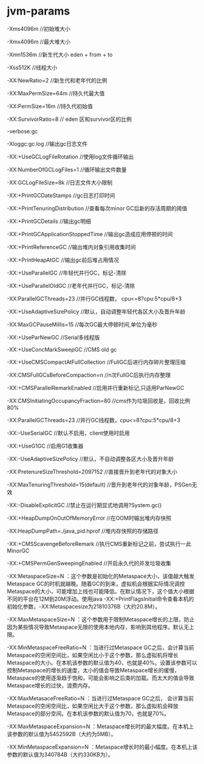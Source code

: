 # jvm-params




-Xms4096m  //初始堆大小

-Xmx4096m  //最大堆大小

-Xmn1536m //新生代大小 eden + from + to

-Xss512K  //线程大小

-XX:NewRatio=2  //新生代和老年代的比例

-XX:MaxPermSize=64m   //持久代最大值

-XX:PermSize=16m  //持久代初始值

-XX:SurvivorRatio=8  // eden 区和survivor区的比例

-verbose:gc  

-Xloggc:gc.log  //输出gc日志文件

-XX:+UseGCLogFileRotation  //使用log文件循环输出

-XX:NumberOfGCLogFiles=1  //循环输出文件数量

-XX:GCLogFileSize=8k //日志文件大小限制

-XX:+PrintGCDateStamps //gc日志打印时间

-XX:+PrintTenuringDistribution            //查看每次minor GC后新的存活周期的阈值

-XX:+PrintGCDetails //输出gc明细

-XX:+PrintGCApplicationStoppedTime //输出gc造成应用停顿的时间

-XX:+PrintReferenceGC //输出堆内对象引用收集时间

-XX:+PrintHeapAtGC //输出gc前后堆占用情况



-XX:+UseParallelGC  //年轻代并行GC，标记-清除

-XX:+UseParallelOldGC //老年代并行GC，标记-清除

-XX:ParallelGCThreads=23 //并行GC线程数， cpu<=8?cpu:5*cpu/8+3

-XX:+UseAdaptiveSizePolicy //默认，自动调整年轻代各区大小及晋升年龄

-XX:MaxGCPauseMillis=15 //每次GC最大停顿时间,单位为毫秒

-XX:+UseParNewGC  //Serial多线程版

-XX:+UseConcMarkSweepGC  //CMS old gc

-XX:+UseCMSCompactAtFullCollection  //FullGC后进行内存碎片整理压缩

-XX:CMSFullGCsBeforeCompaction=n  //n次FullGC后执行内存整理

-XX:+CMSParallelRemarkEnabled  //启用并行重新标记,只适用ParNewGC

-XX:CMSInitiatingOccupancyFraction=80             //cms作为垃圾回收是，回收比例80%

-XX:ParallelGCThreads=23 //并行GC线程数，cpu<=8?cpu:5*cpu/8+3

-XX:-UseSerialGC //默认不启用，client使用时启用

-XX:+UseG1GC //启用G1收集器

-XX:-UseAdaptiveSizePolicy //默认，不自动调整各区大小及晋升年龄

-XX:PretenureSizeThreshold=2097152 //直接晋升到老年代的对象大小

-XX:MaxTenuringThreshold=15(default) //晋升到老年代的对象年龄，PSGen无效



-XX:-DisableExplicitGC //禁止在运行期显式地调用?System.gc() 

-XX:+HeapDumpOnOutOfMemoryError  //在OOM时输出堆内存快照

-XX:HeapDumpPath=./java_pid<pid>.hprof  //堆内存快照的存储路径 

-XX:+CMSScavengeBeforeRemark //执行CMS重新标记之前，尝试执行一此MinorGC

-XX:+CMSPermGenSweepingEnabled //开启永久代的并发垃圾收集




-XX:MetaspaceSize=N ：这个参数是初始化的Metaspace大小，该值越大触发Metaspace GC的时机就越晚。随着GC的到来，虚拟机会根据实际情况调控Metaspace的大小，可能增加上线也可能降低。在默认情况下，这个值大小根据不同的平台在12M到20M浮动。使用java -XX:+PrintFlagsInitial命令查看本机的初始化参数，-XX:Metaspacesize为21810376B（大约20.8M）。


-XX:MaxMetaspaceSize=N ：这个参数用于限制Metaspace增长的上限，防止因为某些情况导致Metaspace无限的使用本地内存，影响到其他程序。默认无上限。

-XX:MinMetaspaceFreeRatio=N ：当进行过Metaspace GC之后，会计算当前Metaspace的空闲空间比，如果空闲比小于这个参数，那么虚拟机将增长Metaspace的大小。在本机该参数的默认值为40，也就是40%。设置该参数可以控制Metaspace的增长的速度，太小的值会导致Metaspace增长的缓慢，Metaspace的使用逐渐趋于饱和，可能会影响之后类的加载。而太大的值会导致Metaspace增长的过快，浪费内存。

-XX:MaxMetasaceFreeRatio=N ：当进行过Metaspace GC之后， 会计算当前Metaspace的空闲空间比，如果空闲比大于这个参数，那么虚拟机会释放Metaspace的部分空间。在本机该参数的默认值为70，也就是70%。

-XX:MaxMetaspaceExpansion=N ：Metaspace增长时的最大幅度。在本机上该参数的默认值为5452592B（大约为5MB）。

-XX:MinMetaspaceExpansion=N ：Metaspace增长时的最小幅度。在本机上该参数的默认值为340784B（大约330KB为）。





